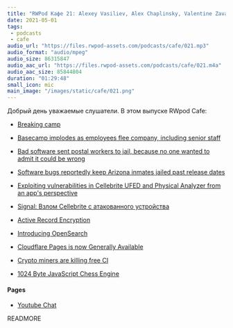 ```yaml
---
title: "RWPod Кафе 21: Alexey Vasiliev, Alex Chaplinsky, Valentine Zavadskiy"
date: 2021-05-01
tags:
 - podcasts
 - cafe
audio_url: "https://files.rwpod-assets.com/podcasts/cafe/021.mp3"
audio_format: "audio/mpeg"
audio_size: 86315847
audio_aac_url: "https://files.rwpod-assets.com/podcasts/cafe/021.m4a"
audio_aac_size: 85844804
duration: "01:29:48"
small_icon: mic
main_image: "/images/static/cafe/021.png"
---
```


Добрый день уважаемые слушатели. В этом выпуске RWpod Cafe:

 - [Breaking camp](https://www.theverge.com/2021/4/27/22406673/basecamp-political-speech-policy-controversy)
 - [Basecamp implodes as employees flee company, including senior staff](https://www.theverge.com/2021/4/30/22412714/basecamp-employees-memo-policy-hansson-fried-controversy)

 - [Bad software sent postal workers to jail, because no one wanted to admit it could be wrong](https://www.theverge.com/2021/4/23/22399721/uk-post-office-software-bug-criminal-convictions-overturned)
 - [Software bugs reportedly keep Arizona inmates jailed past release dates](https://arstechnica.com/tech-policy/2021/02/software-bugs-reportedly-keep-arizona-inmates-jailed-past-release-dates/)

 - [Exploiting vulnerabilities in Cellebrite UFED and Physical Analyzer from an app's perspective](https://signal.org/blog/cellebrite-vulnerabilities/)
 - [Signal: Взлом Cellebrite с атакованного устройства](https://habr.com/ru/post/554188/)

 - [Active Record Encryption](https://edgeguides.rubyonrails.org/active_record_encryption.html)

 - [Introducing OpenSearch](https://aws.amazon.com/blogs/opensource/introducing-opensearch/)

 - [Cloudflare Pages is now Generally Available](https://blog.cloudflare.com/cloudflare-pages-ga/)

 - [Crypto miners are killing free CI](https://layerci.com/blog/crypto-miners-are-killing-free-ci/)

 - [1024 Byte JavaScript Chess Engine](https://vole.wtf/kilobytes-gambit/)

#### Pages

 - [Youtube Chat](https://youtu.be/2EkfhQ26yeU)

READMORE
